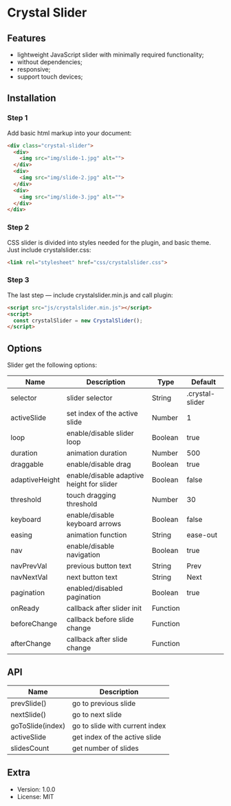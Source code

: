 # Crystal Slider

## Features

- lightweight JavaScript slider with minimally required functionality;
- without dependencies;
- responsive;
- support touch devices;

## Installation

### Step 1

Add basic html markup into your document:

```html
<div class="crystal-slider">
  <div>
    <img src="img/slide-1.jpg" alt="">
  </div>
  <div>
    <img src="img/slide-2.jpg" alt="">
  </div>
  <div>
    <img src="img/slide-3.jpg" alt="">
  </div>
</div>
```

### Step 2

CSS slider is divided into styles needed for the plugin, and basic theme. Just include crystalslider.css:

```html
<link rel="stylesheet" href="css/crystalslider.css">
```

### Step 3

The last step — include crystalslider.min.js and call plugin:

```html
<script src="js/crystalslider.min.js"></script>
<script>
  const crystalSlider = new CrystalSlider();
</script>
```

## Options

Slider get the following options:

| Name | Description | Type | Default |
| ------ | ------ | ------ | ------ |
| selector | slider selector | String | .crystal-slider |
| activeSlide | set index of the active slide | Number | 1 |
| loop | enable/disable slider loop | Boolean | true |
| duration | animation duration | Number | 500 |
| draggable | enable/disable drag | Boolean | true |
| adaptiveHeight | enable/disable adaptive height for slider | Boolean | false |
| threshold | touch dragging threshold | Number | 30 |
| keyboard | enable/disable keyboard arrows | Boolean | false |
| easing | animation function | String | ease-out |
| nav | enable/disable navigation | Boolean | true |
| navPrevVal | previous button text | String | Prev |
| navNextVal | next button text | String | Next |
| pagination | enabled/disabled pagination | Boolean | true |
| onReady | callback after slider init | Function | |
| beforeChange | callback before slide change | Function | |
| afterChange | callback after slide change | Function | |

## API

| Name | Description |
| ------ | ------ |
| prevSlide() | go to previous slide |
| nextSlide() | go to next slide |
| goToSlide(index) | go to slide with current index |
| activeSlide | get index of the active slide |
| slidesCount | get number of slides |

## Extra

- Version: 1.0.0
- License: MIT
